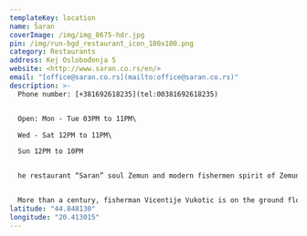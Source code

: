 ```yaml
---
templateKey: location
name: Šaran
coverImage: /img/img_8675-hdr.jpg
pin: /img/run-bgd_restaurant_icon_100x100.png
category: Restaurants
address: Kej Oslobođenja 5
website: <http://www.saran.co.rs/en/>
email: "[office@saran.co.rs](mailto:office@saran.co.rs)"
description: >-
  Phone number: [+381692618235](tel:00381692618235)


  Open: Mon - Tue 03PM to 11PM\

  Wed - Sat 12PM to 11PM\

  Sun 12PM to 10PM


  he restaurant “Saran” soul Zemun and modern fishermen spirit of Zemun.


  More than a century, fisherman Vicentije Vukotic is on the ground floor of his house opened an inn, which is very fast, has become well-known for its fish soup unique taste, whose traditional recipe used today. This adorable house, just on the right bank of the Danube, captivates with its architecture and since its inception has gathered the most famous names and personalities from various fields of work and life, and fishermen were the first place that came to hand full of fresh fish right from their boats. That’s what today “Saran” proud.
latitude: "44.848130"
longitude: "20.413015"
---
```

